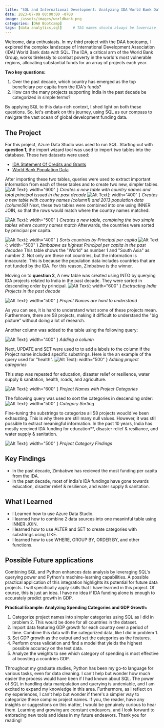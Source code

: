 ```yaml
---
title: "SQL and International Development: Analyzing IDA World Bank Data"
date: 2023-07-09 00:00:00 -0700
image: /assets/images/worldbank.png
categories: [DAA Bootcamp]
tags: [data analytics,sql]     # TAG names should always be lowercase
---
```


Welcome, data enthusiasts. In my third project with the DAA bootcamp, I explored the complex landscape of International Development Association (IDA) World Bank data with SQL. The IDA, a critical arm of the World Bank Group, works tirelessly to combat poverty in the world's most vulnerable regions, allocating substantial funds for an array of projects each year.

**Two key questions:**

1. Over the past decade, which country has emerged as the top beneficiary per capita from the IDA's funds?
2. How can the many projects supporting India in the past decade be categorized in simple terms?

By applying SQL to this data-rich context, I shed light on both these questions. So, let's embark on this journey, using SQL as our compass to navigate the vast ocean of global development funding data.

## The Project

For this project, Azure Data Studio was used to run SQL. Starting out with **question 1**, the import wizard tool was used to import two tables into the database. These two datasets were used:
* [IDA Statement Of Credits and Grants](https://finances.worldbank.org/Loans-and-Credits/IDA-Statement-Of-Credits-and-Grants-Historical-Dat/tdwh-3krx)
* [World Bank Population Data](https://data.worldbank.org/indicator/SP.POP.TOTL)

After importing these two tables, queries were used to extract important information from each of these tables and to create two new, simpler tables.
![Alt Text](/assets/images/carbon1.png){: width="600" }
*Creates a new table with country names and total principal issued in the past decade*
![Alt Text](/assets/images/carbon2.png){: width="400" }
*Creates a new table with country names (column1) and 2013 population data (column58)*
Next, these two tables were combined into one using INNER JOIN, so that the rows would match where the country names matched.

![Alt Text](/assets/images/carbon3.png){: width="500" }
*Creates a new table, combining the two simple tables where country names match*
Afterwards, the countries were sorted by principal per capita.

![Alt Text](/assets/images/carbon4.png){: width="400" }
*Sorts countries by Principal per capita*
![Alt Text](/assets/images/principalpercapita.png){: width="500" }
*Zimbabwe as highest Principal per capita in the past decadee*
This table shows the "World" as number 1 and "South Asia" as number 2. Not only are these not countries, but the information is innacurate. This is because the population data includes countries that are not funded by the IDA. For this reason, Zimbabwe is the winner.

Moving on to **question 2**, A new table was created using INTO by querying IDA projects related to India in the past decade. They were sorted in descending order by principal.
![Alt Text](/assets/images/carbon6.png){: width="600" }
*Exctracting India Projects in the past decade*

![Alt Text](/assets/images/Indiaprojects.png){: width="500" }
*Project Names are hard to understand*

As you can see, it is hard to understand what some of these projects mean. Furthermore, there are 58 projects, making it difficult to understand the "big picture" without doing a lot of research.

Another column was added to the table using the following query:

![Alt Text](/assets/images/carbon7.png){: width="400" }
*Adding a column*

Next, UPDATE and SET were used to to add a labels to the column if the Project name included specific substrings. Here is the an example of the query used for "health".
![Alt Text](/assets/images/carbon8.png){: width="500" }
*Adding project categories*

This step was repeated for education, disaster relief or resilience, water supply & sanitation, health, roads, and agriculture.

![Alt Text](/assets/images/addcolumn.png){: width="600" }
*Project Names with Project Categories*


The following query was used to sort the categories in descending order:
![Alt Text](/assets/images/carbon9.png){: width="500" }
*Category Sorting*

Fine-tuning the substrings to categorize all 58 projects woudld've been exhausting. This is why there are still many null values. However, it was still possible to extract meaningful information. In the past 10 years, India has mostly received IDA funding for education**, disaster relief & resiliance, and water supply & sanitation.

![Alt Text](/assets/images/categories.png){: width="500" }
*Project Category Findings*

## Key Findings
* In the past decade, Zimbabwe has recieved the most funding per capita from the IDA.
* In the past decade, most of India's IDA fundings have gone towards education, disaster relief & resilience, and water supply & sanitation.

## What I Learned
* I Learned how to use Azure Data Studio.
* I learned how to combine 2 data sources into one meaninful table using INNER JOIN.
* I learned how to use ALTER and SET to create categories with substrings using LIKE.
* I learned how to use WHERE, GROUP BY, ORDER BY, and other functions.

## Possible Future applications

Combining SQL and Python enhances data analysis by leveraging SQL's querying power and Python's machine-learning capabilities. A possible practical application of this integration highlights its potential for future data projects. I will specifically apply skills that I have learned in this project. Of course, this is just an idea. I have no idea if IDA funding alone is enough to accurately predict growth in GDP.


**Practical Example: Analyzing Spending Categories and GDP Growth:**

1. Categorize project names into simpler categories using SQL as I did in problem 2. This would be done for all countries in the dataset.
2. Import data featuring GDP growth for each country over a period of time. Combine this data with the categorized data, like I did in problem 1.
3. Set GDP growth as the output and set the categories as the features.
4. Perform cross validation and find a model that yields the highest possible accuracy on the test data.
5. Analyze the weights to see which category of spending is most effective at boosting a countries GDP.

Throughout my graduate studies, Python has been my go-to language for various tasks, even for data cleaning. I can't help but wonder how much easier the process would have been if I had known about SQL. The power of SQL in handling data manipulation and querying is undeniable, and I am excited to expand my knowledge in this area. Furthermore, as I reflect on my experiences, I can't help but wonder if there's a simpler way to categorize these complex project names. If you, the reader, have any insights or suggestions on this matter, I would be genuinely curious to hear them. Learning and growing are constant endeavors, and I look forward to embracing new tools and ideas in my future endeavors. Thank you for reading!

